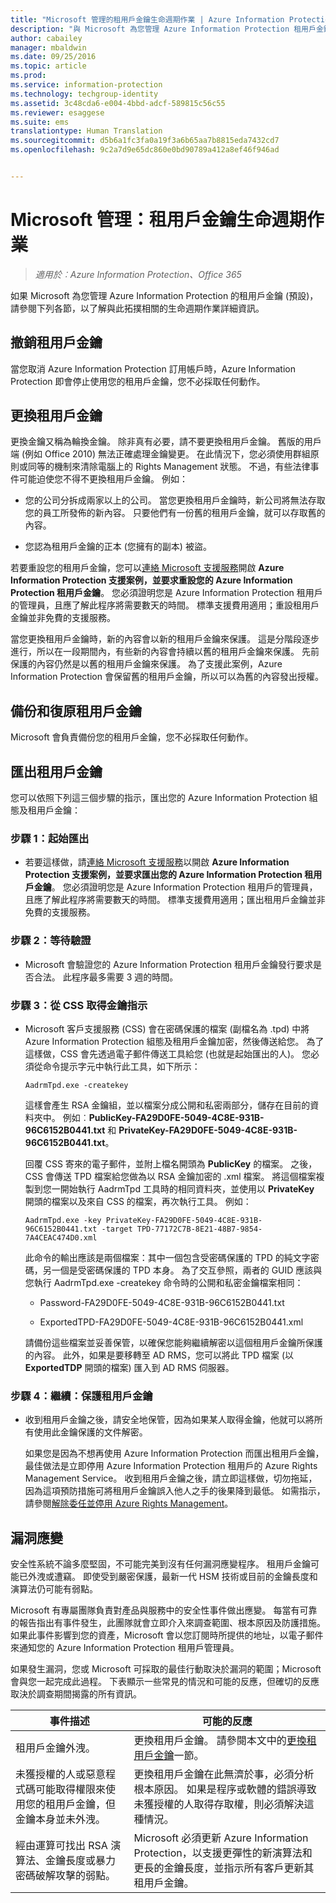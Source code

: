 ```yaml
---
title: "Microsoft 管理的租用戶金鑰生命週期作業 | Azure Information Protection"
description: "與 Microsoft 為您管理 Azure Information Protection 租用戶金鑰 (預設) 的相關生命週期作業詳細資訊。"
author: cabailey
manager: mbaldwin
ms.date: 09/25/2016
ms.topic: article
ms.prod: 
ms.service: information-protection
ms.technology: techgroup-identity
ms.assetid: 3c48cda6-e004-4bbd-adcf-589815c56c55
ms.reviewer: esaggese
ms.suite: ems
translationtype: Human Translation
ms.sourcegitcommit: d5b6a1fc3fa0a19f3a6b65aa7b8815eda7432cd7
ms.openlocfilehash: 9c2a7d9e65dc860e0bd90789a412a8ef46f946ad


---
```



# Microsoft 管理：租用戶金鑰生命週期作業

>*適用於︰Azure Information Protection、Office 365*

如果 Microsoft 為您管理 Azure Information Protection 的租用戶金鑰 (預設)，請參閱下列各節，以了解與此拓撲相關的生命週期作業詳細資訊。

## 撤銷租用戶金鑰
當您取消 Azure Information Protection 訂用帳戶時，Azure Information Protection 即會停止使用您的租用戶金鑰，您不必採取任何動作。

## 更換租用戶金鑰
更換金鑰又稱為輪換金鑰。 除非真有必要，請不要更換租用戶金鑰。 舊版的用戶端 (例如 Office 2010) 無法正確處理金鑰變更。 在此情況下，您必須使用群組原則或同等的機制來清除電腦上的 Rights Management 狀態。 不過，有些法律事件可能迫使您不得不更換租用戶金鑰。 例如：

-   您的公司分拆成兩家以上的公司。 當您更換租用戶金鑰時，新公司將無法存取您的員工所發佈的新內容。 只要他們有一份舊的租用戶金鑰，就可以存取舊的內容。

-   您認為租用戶金鑰的正本 (您擁有的副本) 被盜。

若要重設您的租用戶金鑰，您可以[連絡 Microsoft 支援服務](../get-started/information-support.md#to-contact-microsoft-support)開啟 **Azure Information Protection 支援案例，並要求重設您的 Azure Information Protection 租用戶金鑰**。 您必須證明您是 Azure Information Protection 租用戶的管理員，且應了解此程序將需要數天的時間。 標準支援費用適用；重設租用戶金鑰並非免費的支援服務。

當您更換租用戶金鑰時，新的內容會以新的租用戶金鑰來保護。 這是分階段逐步進行，所以在一段期間內，有些新的內容會持續以舊的租用戶金鑰來保護。 先前保護的內容仍然是以舊的租用戶金鑰來保護。 為了支援此案例，Azure Information Protection 會保留舊的租用戶金鑰，所以可以為舊的內容發出授權。

## 備份和復原租用戶金鑰
Microsoft 會負責備份您的租用戶金鑰，您不必採取任何動作。

## 匯出租用戶金鑰
您可以依照下列這三個步驟的指示，匯出您的 Azure Information Protection 組態及租用戶金鑰：

### 步驟 1：起始匯出

-   若要這樣做，請[連絡 Microsoft 支援服務](../get-started/information-support.md#to-contact-microsoft-support)以開啟 **Azure Information Protection 支援案例，並要求匯出您的 Azure Information Protection 租用戶金鑰**。 您必須證明您是 Azure Information Protection 租用戶的管理員，且應了解此程序將需要數天的時間。 標準支援費用適用；匯出租用戶金鑰並非免費的支援服務。

### 步驟 2：等待驗證

-   Microsoft 會驗證您的 Azure Information Protection 租用戶金鑰發行要求是否合法。 此程序最多需要 3 週的時間。

### 步驟 3：從 CSS 取得金鑰指示

-   Microsoft 客戶支援服務 (CSS) 會在密碼保護的檔案 (副檔名為 .tpd) 中將 Azure Information Protection 組態及租用戶金鑰加密，然後傳送給您。 為了這樣做，CSS 會先透過電子郵件傳送工具給您 (也就是起始匯出的人)。 您必須從命令提示字元中執行此工具，如下所示：

    ```
    AadrmTpd.exe -createkey
    ```
    這樣會產生 RSA 金鑰組，並以檔案分成公開和私密兩部分，儲存在目前的資料夾中。 例如︰**PublicKey-FA29D0FE-5049-4C8E-931B-96C6152B0441.txt** 和 **PrivateKey-FA29D0FE-5049-4C8E-931B-96C6152B0441.txt**。

    回覆 CSS 寄來的電子郵件，並附上檔名開頭為 **PublicKey** 的檔案。 之後，CSS 會傳送 TPD 檔案給您做為以 RSA 金鑰加密的 .xml 檔案。 將這個檔案複製到您一開始執行 AadrmTpd 工具時的相同資料夾，並使用以 **PrivateKey** 開頭的檔案以及來自 CSS 的檔案，再次執行工具。 例如：

    ```
    AadrmTpd.exe -key PrivateKey-FA29D0FE-5049-4C8E-931B-96C6152B0441.txt -target TPD-77172C7B-8E21-48B7-9854-7A4CEAC474D0.xml
    ```
    此命令的輸出應該是兩個檔案：其中一個包含受密碼保護的 TPD 的純文字密碼，另一個是受密碼保護的 TPD 本身。 為了交互參照，兩者的 GUID 應該與您執行 AadrmTpd.exe -createkey 命令時的公開和私密金鑰檔案相同：

    -   Password-FA29D0FE-5049-4C8E-931B-96C6152B0441.txt

    -   ExportedTPD-FA29D0FE-5049-4C8E-931B-96C6152B0441.xml

    請備份這些檔案並妥善保管，以確保您能夠繼續解密以這個租用戶金鑰所保護的內容。 此外，如果是要移轉至 AD RMS，您可以將此 TPD 檔案 (以 **ExportedTDP** 開頭的檔案) 匯入到 AD RMS 伺服器。

### 步驟 4：繼續：保護租用戶金鑰

-   收到租用戶金鑰之後，請安全地保管，因為如果某人取得金鑰，他就可以將所有使用此金鑰保護的文件解密。

    如果您是因為不想再使用 Azure Information Protection 而匯出租用戶金鑰，最佳做法是立即停用 Azure Information Protection 租用戶的 Azure Rights Management Service。 收到租用戶金鑰之後，請立即這樣做，切勿拖延，因為這項預防措施可將租用戶金鑰誤入他人之手的後果降到最低。 如需指示，請參閱[解除委任並停用 Azure Rights Management](decommission-deactivate.md)。

## 漏洞應變
安全性系統不論多麼堅固，不可能完美到沒有任何漏洞應變程序。 租用戶金鑰可能已外洩或遭竊。 即使受到嚴密保護，最新一代 HSM 技術或目前的金鑰長度和演算法仍可能有弱點。

Microsoft 有專屬團隊負責對產品與服務中的安全性事件做出應變。 每當有可靠的報告指出有事件發生，此團隊就會立即介入來調查範圍、根本原因及防護措施。 如果此事件影響到您的資產，Microsoft 會以您訂閱時所提供的地址，以電子郵件來通知您的 Azure Information Protection 租用戶管理員。

如果發生漏洞，您或 Microsoft 可採取的最佳行動取決於漏洞的範圍；Microsoft 會與您一起完成此過程。 下表顯示一些常見的情況和可能的反應，但確切的反應取決於調查期間揭露的所有資訊。

|事件描述|可能的反應|
|------------------------|-------------------|
|租用戶金鑰外洩。|更換租用戶金鑰。 請參閱本文中的[更換租用戶金鑰](operations-microsoft-managed-tenant-key.md#re-key-your-tenant-key)一節。|
|未獲授權的人或惡意程式碼可能取得權限來使用您的租用戶金鑰，但金鑰本身並未外洩。|更換租用戶金鑰在此無濟於事，必須分析根本原因。 如果是程序或軟體的錯誤導致未獲授權的人取得存取權，則必須解決這種情況。|
|經由運算可找出 RSA 演算法、金鑰長度或暴力密碼破解攻擊的弱點。|Microsoft 必須更新 Azure Information Protection，以支援更彈性的新演算法和更長的金鑰長度，並指示所有客戶更新其租用戶金鑰。|





<!--HONumber=Sep16_HO4-->


